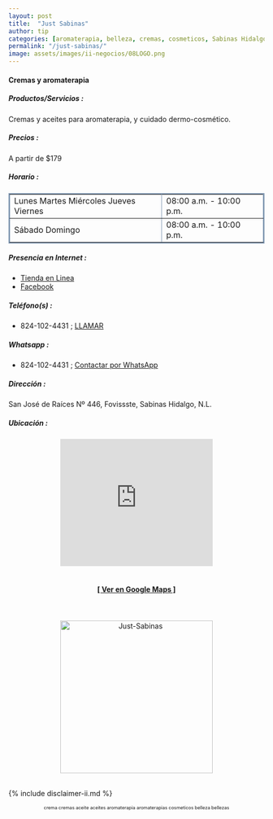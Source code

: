 ```yaml
---
layout: post
title:  "Just Sabinas"
author: tip
categories: [aromaterapia, belleza, cremas, cosmeticos, Sabinas Hidalgo]
permalink: "/just-sabinas/"
image: assets/images/ii-negocios/08LOGO.png
---
```

#### Cremas y aromaterapia

##### Productos/Servicios :

Cremas y aceites para aromaterapia, y cuidado dermo-cosmético.

##### Precios :

A partir de $179

##### Horario :

<table border="2" bordercolor="#8299b3" cellpadding="4" cellspacing="5">
<colgroup>
    <col width="60%" />
    <col width="40%" />
</colgroup>
    <tbody>
        <tr>
            <td>Lunes Martes Miércoles Jueves Viernes</td>
            <td>08:00 a.m. - 10:00 p.m.</td>
        </tr>
        <tr>
            <td>Sábado Domingo</td>
            <td>08:00 a.m. - 10:00 p.m.</td>
        </tr>
    </tbody>
</table>

##### Presencia en Internet :

- [Tienda en Linea][Tienda]
- [Facebook][FB]

##### Teléfono(s) :

- 824-102-4431 ; [LLAMAR][Tel1]

##### Whatsapp :

- 824-102-4431 ; [Contactar por WhatsApp][WA1]


[Tienda]:https://www.just.com.mx/MARISACARRAZCO
[FB]: https://www.facebook.com/SwissJust-Sabinas-272997430045567/

[Tel1]: tel:+528241024431

[WA1]: https://wa.me/528241024431?text=Hola,%20saludos%20desde%20PiiDO

##### Dirección :

San José de Raíces Nº 446, Fovissste, Sabinas Hidalgo, N.L.

##### Ubicación :

<!--..... MAPAS .....-->
<center>
    <iframe src="https://www.google.com/maps/embed?pb=!1m14!1m8!1m3!1d1785.3163257778679!2d-100.2079149!3d26.4997702!3m2!1i1024!2i768!4f13.1!3m3!1m2!1s0x86623ef333f6d757%3A0x6be545a7a1fc5797!2sSan%20Jos%C3%A9%20de%20Ra%C3%ADces%20446%2C%20Fovissste%2C%2065256%20Sabinas%20Hidalgo%2C%20N.L.!5e0!3m2!1sen!2smx!4v1599980703230!5m2!1sen!2smx" width="300" height="250" frameborder="0" style="border:0;" allowfullscreen="" aria-hidden="false" tabindex="0"></iframe><!--//CAMBIAR : width="300" height="250" acá arriba ^^-->
    <br />
	<br />
	<a href="https://goo.gl/maps/pA5dPjc9ToxBev66A" target="_blank"><h4>[ Ver en Google Maps ]</h4></a><!--//CAMBIAR únicamente URL aquí-->
	<br />
	<br />
</center>
<!--..... /MAPAS .....-->

<!-- ===== 2da IMAGEN ===== --> 
<center>
    <img src="{{ site.baseurl }}/assets/images/ii-negocios/08producto.png" alt="Just-Sabinas" style="height: 300px;"/>
</center>

<br />

<!-- Disclaimer & palabras clave
================================================== -->
{% include disclaimer-ii.md %}
<center>
	<span style="font-size: xx-small;">
		<!--Palabras Clave-->crema cremas aceite aceites aromaterapia aromaterapias cosmeticos belleza bellezas
	</span>
</center>



<!-- END
================================================== -->